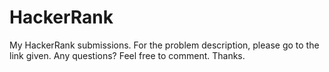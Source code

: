 # HackerRank
My HackerRank submissions.
For the problem description, please go to the link given.
Any questions? Feel free to comment. Thanks.
